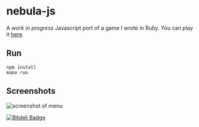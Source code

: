 nebula-js
=========

A _work in progress_ Javascript port of a game I wrote in Ruby. You can play it [here](http://jamesmoriarty.github.io/nebula-js/index.html).

Run
---

```
npm install
make run
```

Screenshots
-----------

![screenshot of menu](https://raw.github.com/jamesmoriarty/nebula-js/master/doc/screenshot-01.png)




[![Bitdeli Badge](https://d2weczhvl823v0.cloudfront.net/jamesmoriarty/nebula-js/trend.png)](https://bitdeli.com/free "Bitdeli Badge")

